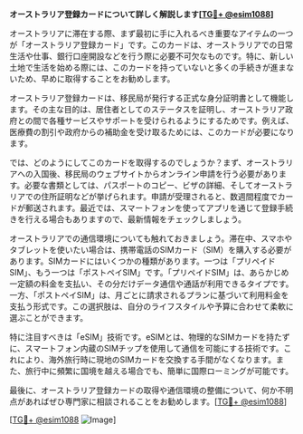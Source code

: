 **オーストラリア登録カードについて詳しく解説します[[TG💪+ @esim1088](https://t.me/s/esim1088)]**

オーストラリアに滞在する際、まず最初に手に入れるべき重要なアイテムの一つが「オーストラリア登録カード」です。このカードは、オーストラリアでの日常生活や仕事、銀行口座開設などを行う際に必要不可欠なものです。特に、新しい土地で生活を始める際には、このカードを持っていないと多くの手続きが進まないため、早めに取得することをお勧めします。

オーストラリア登録カードは、移民局が発行する正式な身分証明書として機能します。その主な目的は、居住者としてのステータスを証明し、オーストラリア政府との間で各種サービスやサポートを受けられるようにするためです。例えば、医療費の割引や政府からの補助金を受け取るためには、このカードが必要になります。

では、どのようにしてこのカードを取得するのでしょうか？まず、オーストラリアへの入国後、移民局のウェブサイトからオンライン申請を行う必要があります。必要な書類としては、パスポートのコピー、ビザの詳細、そしてオーストラリアでの住所証明などが挙げられます。申請が受理されると、数週間程度でカードが郵送されます。最近では、スマートフォンを使ってアプリを通じて登録手続きを行える場合もありますので、最新情報をチェックしましょう。

オーストラリアでの通信環境についても触れておきましょう。滞在中、スマホやタブレットを使いたい場合は、携帯電話のSIMカード（SIM）を購入する必要があります。SIMカードにはいくつかの種類があります。一つは「プリペイドSIM」、もう一つは「ポストペイSIM」です。「プリペイドSIM」は、あらかじめ一定額の料金を支払い、その分だけデータ通信や通話が利用できるタイプです。一方、「ポストペイSIM」は、月ごとに請求されるプランに基づいて利用料金を支払う形式です。この選択肢は、自分のライフスタイルや予算に合わせて柔軟に選ぶことができます。

特に注目すべきは「eSIM」技術です。eSIMとは、物理的なSIMカードを持たずに、スマートフォン内蔵のSIMチップを使用して通信を可能にする技術です。これにより、海外旅行時に現地のSIMカードを交換する手間がなくなります。また、旅行中に頻繁に国境を越える場合でも、簡単に国際ローミングが可能です。

最後に、オーストラリア登録カードの取得や通信環境の整備について、何か不明点があればぜひ専門家に相談されることをお勧めします。[[TG💪+ @esim1088](https://t.me/s/esim1088)]

[[TG💪+ @esim1088](https://t.me/s/esim1088) ![Image](https://i.postimg.cc/Y0z9fWf4/image.png)]